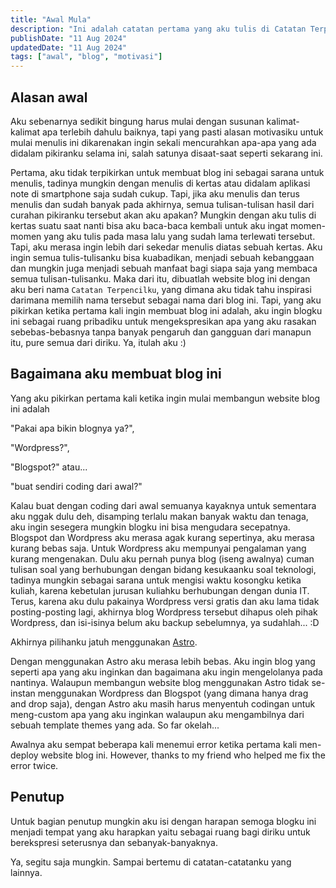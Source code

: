 ```yaml
---
title: "Awal Mula"
description: "Ini adalah catatan pertama yang aku tulis di Catatan Terpencilku"
publishDate: "11 Aug 2024"
updatedDate: "11 Aug 2024"
tags: ["awal", "blog", "motivasi"]
---
```


## Alasan awal

Aku sebenarnya sedikit bingung harus mulai dengan susunan kalimat-kalimat apa terlebih dahulu baiknya, tapi yang pasti alasan motivasiku untuk mulai menulis ini dikarenakan ingin sekali mencurahkan apa-apa yang ada didalam pikiranku selama ini, salah satunya disaat-saat seperti sekarang ini.

Pertama, aku tidak terpikirkan untuk membuat blog ini sebagai sarana untuk menulis, tadinya mungkin dengan menulis di kertas atau didalam aplikasi note di smartphone saja sudah cukup. Tapi, jika aku menulis dan terus menulis dan sudah banyak pada akhirnya, semua tulisan-tulisan hasil dari curahan pikiranku tersebut akan aku apakan? Mungkin dengan aku tulis di kertas suatu saat nanti bisa aku baca-baca kembali untuk aku ingat momen-momen yang aku  tulis pada masa lalu yang sudah lama terlewati tersebut. Tapi, aku merasa ingin lebih dari sekedar menulis diatas sebuah kertas. Aku ingin semua tulis-tulisanku bisa kuabadikan, menjadi sebuah kebanggaan dan mungkin juga menjadi sebuah manfaat bagi siapa saja yang membaca semua tulisan-tulisanku. Maka dari itu, dibuatlah website blog ini dengan aku beri nama `Catatan Terpencilku`, yang dimana aku tidak tahu inspirasi darimana memilih nama tersebut sebagai nama dari blog ini. Tapi, yang aku pikirkan ketika pertama kali ingin membuat blog ini adalah, aku ingin blogku ini sebagai ruang pribadiku untuk mengekspresikan apa yang aku rasakan sebebas-bebasnya tanpa banyak pengaruh dan gangguan dari manapun itu, pure semua dari diriku. Ya, itulah aku :)

## Bagaimana aku membuat blog ini

Yang aku pikirkan pertama kali ketika ingin mulai membangun website blog ini adalah

"Pakai apa bikin blognya ya?",

"Wordpress?",

"Blogspot?" atau...

"buat sendiri coding dari awal?"

Kalau buat dengan coding dari awal semuanya kayaknya untuk sementara aku nggak dulu deh, disamping terlalu makan banyak waktu dan tenaga, aku ingin sesegera mungkin blogku ini bisa mengudara secepatnya. Blogspot dan Wordpress aku merasa agak kurang sepertinya, aku merasa kurang bebas saja. Untuk Wordpress aku mempunyai pengalaman yang kurang mengenakan. Dulu aku pernah punya blog (iseng awalnya) cuman tulisan soal yang berhubungan dengan bidang kesukaanku soal teknologi, tadinya mungkin sebagai sarana untuk mengisi waktu kosongku ketika kuliah, karena kebetulan jurusan kuliahku berhubungan dengan dunia IT. Terus, karena aku dulu pakainya Wordpress versi gratis dan aku lama tidak posting-posting lagi, akhirnya blog Wordpress tersebut dihapus oleh pihak Wordpress, dan isi-isinya belum aku backup sebelumnya, ya sudahlah... :D

Akhirnya pilihanku jatuh menggunakan [Astro](https://astro.build/).

Dengan menggunakan Astro aku merasa lebih bebas. Aku ingin blog yang seperti apa yang aku inginkan dan bagaimana aku ingin mengelolanya pada nantinya. Walaupun membangun website blog menggunakan Astro tidak se-instan menggunakan Wordpress dan Blogspot (yang dimana hanya drag and drop saja), dengan Astro aku masih harus menyentuh codingan untuk meng-custom apa yang aku inginkan walaupun aku mengambilnya dari sebuah template themes yang ada. So far okelah...

Awalnya aku sempat beberapa kali menemui error ketika pertama kali men-deploy website blog ini. However, thanks to my friend who helped me fix the error twice.

## Penutup

Untuk bagian penutup mungkin aku isi dengan harapan semoga blogku ini menjadi tempat yang aku harapkan yaitu sebagai ruang bagi diriku untuk berekspresi seterusnya dan sebanyak-banyaknya.

Ya, segitu saja mungkin. Sampai bertemu di catatan-catatanku yang lainnya.